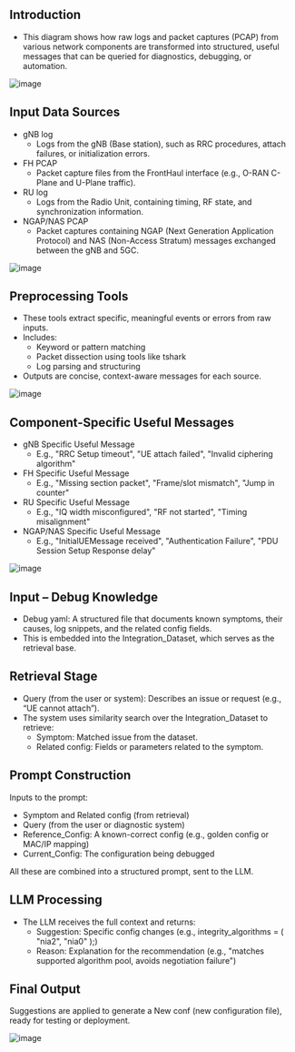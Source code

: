 ## Introduction
- This diagram shows how raw logs and packet captures (PCAP) from various network components are transformed into structured, useful messages that can be queried for diagnostics, debugging, or automation.

![image](https://github.com/user-attachments/assets/bdc9d5db-d0c7-4ad8-afc9-b9024f0ce080)

## Input Data Sources
- gNB log
  - Logs from the gNB (Base station), such as RRC procedures, attach failures, or initialization errors.
- FH PCAP
  - Packet capture files from the FrontHaul interface (e.g., O-RAN C-Plane and U-Plane traffic).
- RU log
  - Logs from the Radio Unit, containing timing, RF state, and synchronization information.
- NGAP/NAS PCAP
  - Packet captures containing NGAP (Next Generation Application Protocol) and NAS (Non-Access Stratum) messages exchanged between the gNB and 5GC.

![image](https://github.com/user-attachments/assets/b1ca7768-7efc-4d99-9dd1-25ee4b57b893)

## Preprocessing Tools
- These tools extract specific, meaningful events or errors from raw inputs.
- Includes:
  - Keyword or pattern matching
  - Packet dissection using tools like tshark
  - Log parsing and structuring
- Outputs are concise, context-aware messages for each source.

![image](https://github.com/user-attachments/assets/21d12bdb-fb1d-41f7-a0b3-173434bf44dd)

## Component-Specific Useful Messages
- gNB Specific Useful Message
  - E.g., "RRC Setup timeout", "UE attach failed", "Invalid ciphering algorithm"
- FH Specific Useful Message
  - E.g., "Missing section packet", "Frame/slot mismatch", "Jump in counter"
- RU Specific Useful Message
  - E.g., "IQ width misconfigured", "RF not started", "Timing misalignment"
- NGAP/NAS Specific Useful Message
  - E.g., "InitialUEMessage received", "Authentication Failure", "PDU Session Setup Response delay"

![image](https://github.com/user-attachments/assets/1e60040b-8446-4120-b566-be33a3169bf8)


## Input – Debug Knowledge
- Debug yaml: A structured file that documents known symptoms, their causes, log snippets, and the related config fields.
- This is embedded into the Integration_Dataset, which serves as the retrieval base.

## Retrieval Stage
- Query (from the user or system): Describes an issue or request (e.g., “UE cannot attach”).
- The system uses similarity search over the Integration_Dataset to retrieve:
  - Symptom: Matched issue from the dataset.
  - Related config: Fields or parameters related to the symptom.

## Prompt Construction
Inputs to the prompt:
- Symptom and Related config (from retrieval)
- Query (from the user or diagnostic system)
- Reference_Config: A known-correct config (e.g., golden config or MAC/IP mapping)
- Current_Config: The configuration being debugged

All these are combined into a structured prompt, sent to the LLM.

## LLM Processing
- The LLM receives the full context and returns:
  - Suggestion: Specific config changes (e.g., integrity_algorithms = ( "nia2", "nia0" );)
  - Reason: Explanation for the recommendation (e.g., "matches supported algorithm pool, avoids negotiation failure")

## Final Output
Suggestions are applied to generate a New conf (new configuration file), ready for testing or deployment.





![image](https://github.com/user-attachments/assets/22d83209-a6a7-4d7f-a69f-53f5f43ca165)
